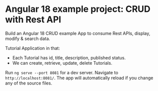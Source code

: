 # Angular 18 example project: CRUD with Rest API

Build an Angular 18 CRUD example App to consume Rest APIs, display, modify & search data.

Tutorial Application in that:
- Each Tutorial has id, title, description, published status.
- We can create, retrieve, update, delete Tutorials.


Run `ng serve --port 8081` for a dev server. Navigate to `http://localhost:8081/`. The app will automatically reload if you change any of the source files.
